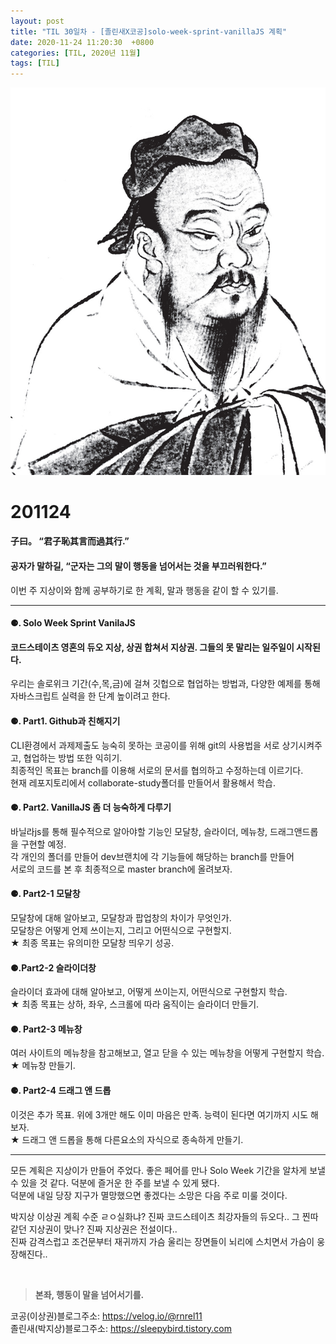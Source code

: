 ```yaml
---
layout: post
title: "TIL 30일차 - [졸린새X코공]solo-week-sprint-vanillaJS 계획"
date: 2020-11-24 11:20:30  +0800
categories: [TIL, 2020년 11월]
tags: [TIL]
---
```


![image](/assets/img/sample/avatar.jpg)

# **201124**

#### **子曰。 “君子恥其言而過其行.”**

#### **공자가 말하길, “군자는 그의 말이 행동을 넘어서는 것을 부끄러워한다.”**

이번 주 지상이와 함께 공부하기로 한 계획, 말과 행동을 같이 할 수 있기를.

---

#### **⚈. Solo Week Sprint VanilaJS**

#### **코드스테이츠 영혼의 듀오 지상, 상권 합쳐서 지상권. 그들의 못 말리는 일주일이 시작된다.**

우리는 솔로위크 기간(수,목,금)에 걸쳐 깃헙으로 협업하는 방법과, 다양한 예제를 통해 자바스크립트 실력을 한 단계 높이려고 한다.

#### **⚈. Part1. Github과 친해지기**

CLI환경에서 과제제출도 능숙히 못하는 코공이를 위해 git의 사용법을 서로 상기시켜주고, 협업하는 방법 또한 익히기.  
최종적인 목표는 branch를 이용해 서로의 문서를 협의하고 수정하는데 이르기다.  
현재 레포지토리에서 collaborate-study폴더를 만들어서 활용해서 학습.

#### **⚈. Part2. VanillaJS 좀 더 능숙하게 다루기**

바닐라js를 통해 필수적으로 알아야할 기능인 모달창, 슬라이더, 메뉴창, 드래그앤드롭을 구현할 예정.  
각 개인의 폴더를 만들어 dev브랜치에 각 기능들에 해당하는 branch를 만들어  
서로의 코드를 본 후 최종적으로 master branch에 올려보자.

#### **⚈. Part2-1 모달창**

모달창에 대해 알아보고, 모달창과 팝업창의 차이가 무엇인가.  
모달창은 어떻게 언제 쓰이는지, 그리고 어떤식으로 구현할지.  
★ 최종 목표는 유의미한 모달창 띄우기 성공.

#### **⚈.Part2-2 슬라이더창**

슬라이더 효과에 대해 알아보고, 어떻게 쓰이는지, 어떤식으로 구현할지 학습.  
★ 최종 목표는 상하, 좌우, 스크롤에 따라 움직이는 슬라이더 만들기.

#### **⚈. Part2-3 메뉴창**

여러 사이트의 메뉴창을 참고해보고, 열고 닫을 수 있는 메뉴창을 어떻게 구현할지 학습.  
★ 메뉴창 만들기.

#### **⚈. Part2-4 드래그 앤 드롭**

이것은 추가 목표. 위에 3개만 해도 이미 마음은 만족. 능력이 된다면 여기까지 시도 해보자.  
★ 드래그 앤 드롭을 통해 다른요소의 자식으로 종속하게 만들기.

---

모든 계획은 지상이가 만들어 주었다. 좋은 페어를 만나 Solo Week 기간을 알차게 보낼 수 있을 것 같다. 덕분에 즐거운 한 주를 보낼 수 있게 됐다.  
덕분에 내일 당장 지구가 멸망했으면 좋겠다는 소망은 다음 주로 미룰 것이다.

박지상 이상권 계획 수준 ㄹㅇ실화냐? 진짜 코드스테이츠 최강자들의 듀오다.. 그 찐따같던 지상권이 맞나? 진짜 지상권은 전설이다..  
진짜 감격스럽고 조건문부터 재귀까지 가슴 울리는 장면들이 뇌리에 스치면서 가슴이 웅장해진다..

<br>

> **본좌, 행동이 말을 넘어서기를.**

코공(이상권)블로그주소: https://velog.io/@rnrel11  
졸린새(박지상)블로그주소: https://sleepybird.tistory.com
